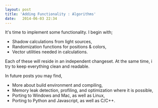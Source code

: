 ```yaml
---
layout: post
title: 'Adding Functionality : Algorithms'
date:   2014-06-03 22:34
---
```

It's time to implement some functionality. I begin with;

 * Shadow calculations from light sources,
 * Randomization functions for positions & colors,
 * Vector utilities needed in calculations.

Each of these will reside in an independent changeset. At the same time, i try to keep everything clean and readable.

In future posts you may find,

 * More about build environment and compiling,
 * Memory leak detection, profiling, and optimization where it is possible,
 * Porting to Windows and Mac, as well as Linux,
 * Porting to Python and Javascript, as well as C/C++.